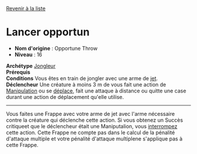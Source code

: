 [Revenir à la liste](..)

# Lancer opportun

 * **Nom d'origine** : Opportune Throw
 * **Niveau** : 16


<p><span id="ctl00_MainContent_DetailedOutput"><strong>Archétype</strong> <u><a href="https://2e.aonprd.com/Archetypes.aspx?ID=36">Jongleur</a></u><br><strong>Prérequis</strong> &nbsp;<br><strong>Conditions</strong> Vous êtes en train de jongler avec une arme de <a style="text-decoration: underline;" href="https://2e.aonprd.com/Traits.aspx?ID=195">jet</a>.<br><strong>Déclencheur</strong> Une créature à moins 3 m de vous fait une action de <a style="text-decoration: underline;" href="https://2e.aonprd.com/Traits.aspx?ID=104">Manipulation</a> ou se <a style="text-decoration: underline;" href="https://2e.aonprd.com/Traits.aspx?ID=114">déplace</a>, fait une attaque à distance ou quitte une case durant une action de déplacement qu'elle utilise.<br></span></p>
<hr>
<p>Vous faites une Frappe avec votre arme de jet avec l'arme nécessaire contre la créature qui déclenche cette action. Si vous obtenez un Succès critiqueet que le déclencheur était une Maniputalion, vous <a href="https://2e.aonprd.com/Rules.aspx?ID=394">interrompez</a> cette action. Cette Frappe ne compte pas dans le calcul de la pénalité d'attaque multiple et votre pénalité d'attaque multiplene s'applique pas à cette Frappe.</p>
